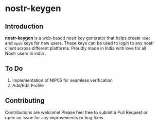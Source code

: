 # nostr-keygen

## Introduction

**nostr-keygen** is a web-based nostr key generator that helps create `nsec` and `npub` keys for new users. These keys can be used to login to any nostr client across different platforms. Proudly made in India with love for all Nostr users in india .



## To Do 

1. Implementation of NIP05 for seamless verification 
2. Add/Edit  Profile


## Contributing
Contributions are welcome! Please feel free to submit a Pull Request or open an Issue for any improvements or bug fixes.

